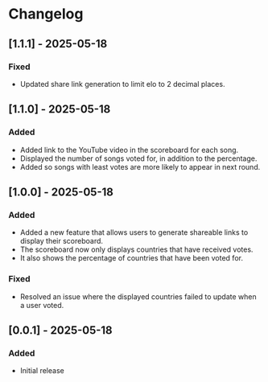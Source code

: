 # Changelog

## [1.1.1] - 2025-05-18

### Fixed

- Updated share link generation to limit elo to 2 decimal places.

## [1.1.0] - 2025-05-18

### Added

- Added link to the YouTube video in the scoreboard for each song.
- Displayed the number of songs voted for, in addition to the percentage.
- Added so songs with least votes are more likely to appear in next round.

## [1.0.0] - 2025-05-18

### Added

- Added a new feature that allows users to generate shareable links to display their scoreboard.
- The scoreboard now only displays countries that have received votes.
- It also shows the percentage of countries that have been voted for.

### Fixed

- Resolved an issue where the displayed countries failed to update when a user voted.

## [0.0.1] - 2025-05-18

### Added

- Initial release